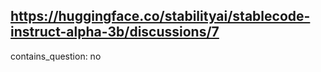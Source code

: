 ## https://huggingface.co/stabilityai/stablecode-instruct-alpha-3b/discussions/7

contains_question: no